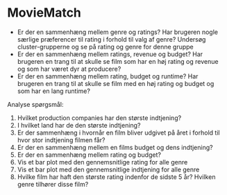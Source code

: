 # MovieMatch

- Er der en sammenhæng mellem genre og ratings? Har brugeren nogle særlige præferencer til rating i forhold til valg af genre? Undersøg cluster-grupperne og se på rating og genre for denne gruppe
- Er der en sammenhæng mellem ratings, revenue og budget? Har brugeren en trang til at skulle se film som har en høj rating og revenue og som har været dyr at producere?
- Er der en sammenhæng mellem rating, budget og runtime? Har brugeren en trang til at skulle se film med en høj rating og budget og som har en lang runtime?




Analyse spørgsmål:
1. Hvilket production companies har den største indtjening?
2. I hvilket land har de den største indtjening?
3. Er der sammenhæng i hvornår en film bliver udgivet på året i forhold til hvor stor indtjening filmen får?
4. Er der en sammenhæng mellem en films budget og dens indtjening?
5. Er der en sammenhæng mellem rating og budget?
6. Vis et bar plot med den gennemsnitlige rating for alle genre
7. Vis et bar plot med den gennemsnitlige indtjening for alle genre
8. Hvilke film har haft den største rating indenfor de sidste 5 år? Hvilken genre tilhører disse film?
